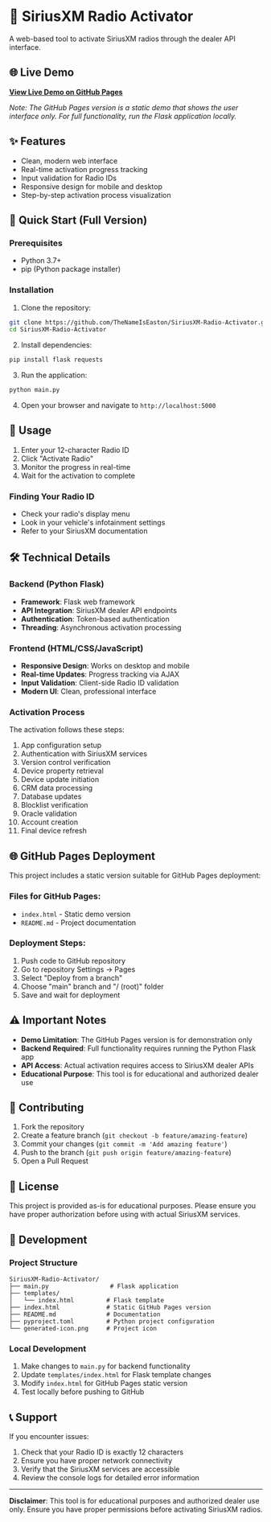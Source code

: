 # 🎵 SiriusXM Radio Activator

A web-based tool to activate SiriusXM radios through the dealer API interface.

## 🌐 Live Demo

**[View Live Demo on GitHub Pages](https://TheNameIsEaston.github.io/SiriusXM-Radio-Activator/)**

*Note: The GitHub Pages version is a static demo that shows the user interface only. For full functionality, run the Flask application locally.*

## ✨ Features

- Clean, modern web interface
- Real-time activation progress tracking
- Input validation for Radio IDs
- Responsive design for mobile and desktop
- Step-by-step activation process visualization

## 🚀 Quick Start (Full Version)

### Prerequisites
- Python 3.7+
- pip (Python package installer)

### Installation

1. Clone the repository:
```bash
git clone https://github.com/TheNameIsEaston/SiriusXM-Radio-Activator.git
cd SiriusXM-Radio-Activator
```

2. Install dependencies:
```bash
pip install flask requests
```

3. Run the application:
```bash
python main.py
```

4. Open your browser and navigate to `http://localhost:5000`

## 📱 Usage

1. Enter your 12-character Radio ID
2. Click "Activate Radio"
3. Monitor the progress in real-time
4. Wait for the activation to complete

### Finding Your Radio ID
- Check your radio's display menu
- Look in your vehicle's infotainment settings
- Refer to your SiriusXM documentation

## 🛠️ Technical Details

### Backend (Python Flask)
- **Framework**: Flask web framework
- **API Integration**: SiriusXM dealer API endpoints
- **Authentication**: Token-based authentication
- **Threading**: Asynchronous activation processing

### Frontend (HTML/CSS/JavaScript)
- **Responsive Design**: Works on desktop and mobile
- **Real-time Updates**: Progress tracking via AJAX
- **Input Validation**: Client-side Radio ID validation
- **Modern UI**: Clean, professional interface

### Activation Process
The activation follows these steps:
1. App configuration setup
2. Authentication with SiriusXM services
3. Version control verification
4. Device property retrieval
5. Device update initiation
6. CRM data processing
7. Database updates
8. Blocklist verification
9. Oracle validation
10. Account creation
11. Final device refresh

## 🌐 GitHub Pages Deployment

This project includes a static version suitable for GitHub Pages deployment:

### Files for GitHub Pages:
- `index.html` - Static demo version
- `README.md` - Project documentation

### Deployment Steps:
1. Push code to GitHub repository
2. Go to repository Settings → Pages
3. Select "Deploy from a branch"
4. Choose "main" branch and "/ (root)" folder
5. Save and wait for deployment

## ⚠️ Important Notes

- **Demo Limitation**: The GitHub Pages version is for demonstration only
- **Backend Required**: Full functionality requires running the Python Flask app
- **API Access**: Actual activation requires access to SiriusXM dealer APIs
- **Educational Purpose**: This tool is for educational and authorized dealer use

## 🤝 Contributing

1. Fork the repository
2. Create a feature branch (`git checkout -b feature/amazing-feature`)
3. Commit your changes (`git commit -m 'Add amazing feature'`)
4. Push to the branch (`git push origin feature/amazing-feature`)
5. Open a Pull Request

## 📄 License

This project is provided as-is for educational purposes. Please ensure you have proper authorization before using with actual SiriusXM services.

## 🔧 Development

### Project Structure
```
SiriusXM-Radio-Activator/
├── main.py                 # Flask application
├── templates/
│   └── index.html         # Flask template
├── index.html             # Static GitHub Pages version
├── README.md              # Documentation
├── pyproject.toml         # Python project configuration
└── generated-icon.png     # Project icon
```

### Local Development
1. Make changes to `main.py` for backend functionality
2. Update `templates/index.html` for Flask template changes
3. Modify `index.html` for GitHub Pages static version
4. Test locally before pushing to GitHub

## 📞 Support

If you encounter issues:
1. Check that your Radio ID is exactly 12 characters
2. Ensure you have proper network connectivity
3. Verify that the SiriusXM services are accessible
4. Review the console logs for detailed error information

---

**Disclaimer**: This tool is for educational purposes and authorized dealer use only. Ensure you have proper permissions before activating SiriusXM radios.